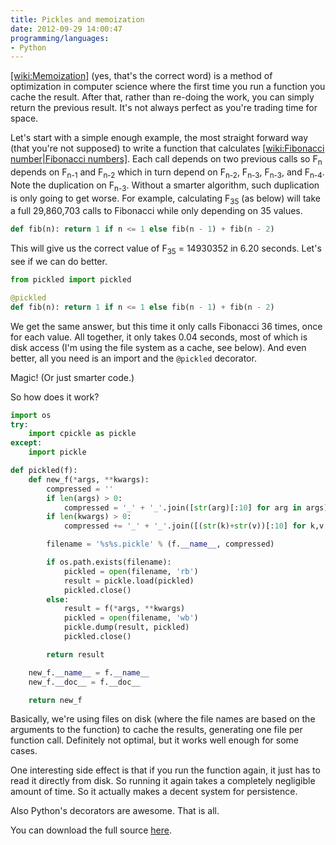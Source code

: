 ```yaml
---
title: Pickles and memoization
date: 2012-09-29 14:00:47
programming/languages:
- Python
---
```

[[wiki:Memoization]]() (yes, that's the correct word) is a method of optimization in computer science where the first time you run a function you cache the result. After that, rather than re-doing the work, you can simply return the previous result. It's not always perfect as you're trading time for space.

<!--more-->

Let's start with a simple enough example, the most straight forward way (that you're not supposed) to write a function that calculates [[wiki:Fibonacci number|Fibonacci numbers]](). Each call depends on two previous calls so F<sub>n</sub> depends on F<sub>n-1</sub> and F<sub>n-2</sub> which in turn depend on F<sub>n-2</sub>, F<sub>n-3</sub>, F<sub>n-3</sub>, and F<sub>n-4</sub>. Note the duplication on F<sub>n-3</sub>. Without a smarter algorithm, such duplication is only going to get worse. For example, calculating F<sub>35</sub> (as below) will take a full 29,860,703 calls to Fibonacci while only depending on 35 values.

```python
def fib(n): return 1 if n <= 1 else fib(n - 1) + fib(n - 2)
```

This will give us the correct value of F<sub>35</sub> = 14930352 in 6.20 seconds. Let's see if we can do better.

```python
from pickled import pickled

@pickled
def fib(n): return 1 if n <= 1 else fib(n - 1) + fib(n - 2)
```

We get the same answer, but this time it only calls Fibonacci 36 times, once for each value. All together, it only takes 0.04 seconds, most of which is disk access (I'm using the file system as a cache, see below). And even better, all you need is an import and the `@pickled` decorator.

Magic! (Or just smarter code.)

So how does it work?

```python
import os
try:
    import cpickle as pickle
except:
    import pickle

def pickled(f):
    def new_f(*args, **kwargs):
        compressed = ''
        if len(args) > 0:
            compressed = '_' + '_'.join([str(arg)[:10] for arg in args])
        if len(kwargs) > 0:
            compressed += '_' + '_'.join([(str(k)+str(v))[:10] for k,v in kwargs])

        filename = '%s%s.pickle' % (f.__name__, compressed)

        if os.path.exists(filename):
            pickled = open(filename, 'rb')
            result = pickle.load(pickled)
            pickled.close()
        else:
            result = f(*args, **kwargs)
            pickled = open(filename, 'wb')
            pickle.dump(result, pickled)
            pickled.close()

        return result

    new_f.__name__ = f.__name__
    new_f.__doc__ = f.__doc__

    return new_f
```

Basically, we're using files on disk (where the file names are based on the arguments to the function) to cache the results, generating one file per function call. Definitely not optimal, but it works well enough for some cases.

One interesting side effect is that if you run the function again, it just has to read it directly from disk. So running it again takes a completely negligible amount of time. So it actually makes a decent system for persistence.

Also Python's decorators are awesome. That is all.

You can download the full source <a href="https://github.com/jpverkamp/small-projects/blob/master/python-libraries/pickled.py" title="pickled source">here</a>.